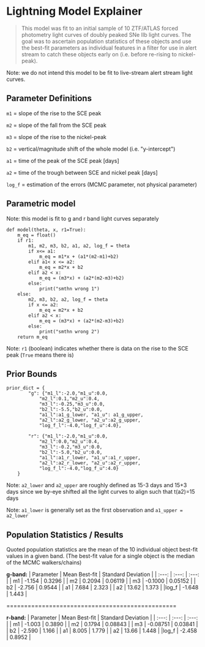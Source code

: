 # Lightning Model Explainer

>This model was fit to an initial sample of 10 ZTF/ATLAS forced photometry light curves of doubly peaked SNe IIb light curves. The goal was to ascertain population statistics of these objects and use the best-fit parameters as individual features in a filter for use in alert stream to catch these objects early on (i.e. before re-rising to nickel-peak). 

Note: we do not intend this model to be fit to live-stream alert stream light curves.

## Parameter Definitions

```m1``` = slope of the rise to the SCE peak

```m2``` =  slope of the fall from the SCE peak

```m3``` = slope of the rise to the nickel-peak

```b2``` = vertical/magnitude shift of the whole model (i.e. "y-intercept")

```a1``` = time of the peak of the SCE peak [days]

```a2``` = time of the trough between SCE and nickel peak [days]

```log_f``` = estimation of the errors (MCMC parameter, not physical parameter)

## Parametric model

Note: this model is fit to g and r band light curves separately 
```
def model(theta, x, r1=True):
    m_eq = float()
    if r1:
        m1, m2, m3, b2, a1, a2, log_f = theta
        if x<= a1:
            m_eq = m1*x + (a1*(m2-m1)+b2)    
        elif a1< x <= a2:
            m_eq = m2*x + b2
        elif a2 < x:
            m_eq = (m3*x) + (a2*(m2-m3)+b2)
        else:
            print("smthn wrong 1") 
    else:
        m2, m3, b2, a2, log_f = theta
        if x <= a2:
            m_eq = m2*x + b2
        elif a2 < x:
            m_eq = (m3*x) + (a2*(m2-m3)+b2)
        else:
            print("smthn wrong 2") 
    return m_eq
```
Note: ```r1``` (boolean) indicates whether there is data on the rise to the SCE peak (```True``` means there is)

## Prior Bounds

```
prior_dict = {
        "g": {"m1_l":-2.0,"m1_u":0.0,
            "m2_l":0.1,"m2_u":0.4,
            "m3_l":-0.25,"m3_u":0.0,
            "b2_l":-5.5,"b2_u":0.0,
            "a1_l":a1_g_lower, "a1_u": a1_g_upper,
            "a2_l":a2_g_lower, "a2_u":a2_g_upper,
            "log_f_l":-4.0,"log_f_u":4.0},
        
        "r": {"m1_l":-2.0,"m1_u":0.0,
            "m2_l":0.0,"m2_u":0.4,
            "m3_l":-0.2,"m3_u":0.0,
            "b2_l":-5.0,"b2_u":0.0,
            "a1_l":a1_r_lower, "a1_u":a1_r_upper,
            "a2_l":a2_r_lower, "a2_u":a2_r_upper,
            "log_f_l":-4.0,"log_f_u":4.0}
    }
```

Note: ```a2_lower``` and ```a2_upper``` are roughly defined as 15-3 days and 15+3 days since we by-eye shifted all the light curves to align such that t(a2)=15 days

Note: ```a1_lower``` is generally set as the first observation and ```a1_upper = a2_lower```

## Population Statistics / Results

Quoted population statistics are the mean of the 10 individual object best-fit values in a given band. (The best-fit value for a single object is the median of the MCMC walkers/chains)

**g-band:** 
| Parameter | Mean Best-fit | Standard Deviation |
| :---: | :---: | :---: |
| m1 | -1.154 | 0.3296 |
| m2 | 0.2094 | 0.06119 |
| m3 | -0.1000 | 0.05152 |
| b2 | -2.756 | 0.9544 |
| a1 | 7.684 | 2.323 |
| a2 | 13.62 | 1.373 |
|log_f | -1.648 | 1.443 |


================================================

**r-band:**
| Parameter | Mean Best-fit | Standard Deviation |
| :---: | :---: | :---: |
| m1 | -1.003 | 0.3890 |
| m2 | 0.1794 | 0.08843 |
| m3 | -0.08751 | 0.03841 |
| b2 | -2.590 | 1.166 |
| a1 | 8.005 | 1.779 |
| a2 | 13.66 | 1.448 |
|log_f | -2.458 | 0.8952 |
